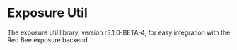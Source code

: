 # Exposure Util

The exposure util library, version r3.1.0-BETA-4, for easy integration with the Red Bee exposure backend.